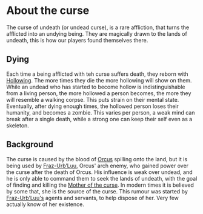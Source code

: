 # About the curse

The curse of undeath (or undead curse), is a rare affliction, that turns the afflicted into an undying being. 
They are magically drawn to the lands of undeath, this is how our players found themselves there.

## Dying

Each time a being afflicted with teh curse suffers death, they reborn with [Hollowing](Hollow.md). 
The more times they die the more hollowing will show on them. 
While an undead who has started to become hollow is indistinguishable from a living person, the more hollowed a person becomes,
the more they will resemble a walking corpse. This puts strain on their mental state. 
Eventually, after dying enough times, the hollowed person loses their humanity, and becomes a zombie. 
This varies per person, a weak mind can break after a single death, while a strong one can keep their self even as a skeleton.

## Background

The curse is caused by the blood of [Orcus](../Countries/Markan%20Empire/People/Orcus.md) spilling onto the land, but it is being used by [Fraz-Urb’Luu](../Countries/Markan%20Empire/People/Fraz-Urb%E2%80%99Luu.md), 
Orcus' arch enemy, who gained power over the curse after the death of Orcus. 
His influence is weak over undead, and he is only able to command them to seek the lands of undeath, with the goal of finding and killing the [Mother of the curse](../Countries/Markan%20Empire/People/Mother%20of%20the%20curse.md).
In modern times it is believed by some that, she is the source of the curse. This rumour was started by [Fraz-Urb’Luu's](../Countries/Markan%20Empire/People/Fraz-Urb%E2%80%99Luu.md) 
agents and servants, to help dispose of her. Very few actually know of her existence.